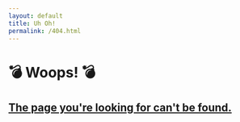 ```yaml
---
layout: default
title: Uh Oh!
permalink: /404.html
---
```


# 💣  Woops! 💣

## [The page you're looking for can't be found.](https://http.cat/404)
